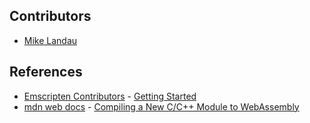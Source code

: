 ## Contributors
- [Mike Landau](https://github.com/mikelandau)

## References
- [Emscripten Contributors](https://emscripten.org/docs/contributing/AUTHORS.html) - [Getting Started](https://emscripten.org/docs/getting_started/index.html)
- [mdn web docs](https://developer.mozilla.org/en-US/) - [Compiling a New C/C++ Module to WebAssembly](https://developer.mozilla.org/en-US/docs/WebAssembly/C_to_wasm)
